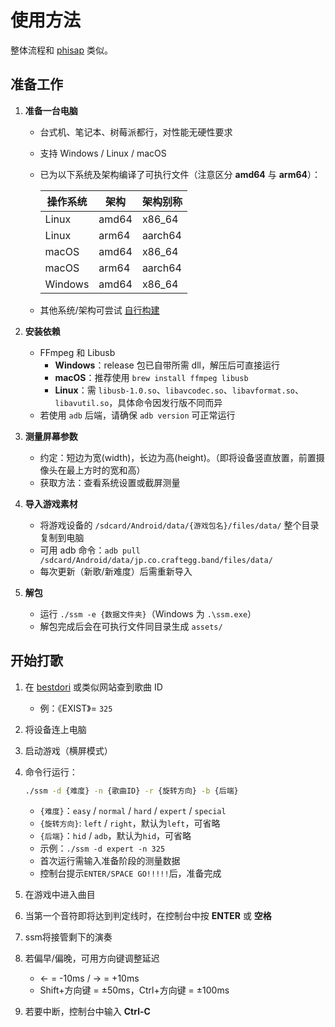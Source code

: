 # 使用方法

整体流程和 [phisap](https://github.com/kvarenzn/phisap) 类似。

## 准备工作

1. **准备一台电脑**
   - 台式机、笔记本、树莓派都行，对性能无硬性要求
   - 支持 Windows / Linux / macOS
   - 已为以下系统及架构编译了可执行文件（注意区分 **amd64** 与 **arm64**）：

     | 操作系统 | 架构  | 架构别称 |
     | -------- | ----- | -------- |
     | Linux    | amd64 | x86_64   |
     | Linux    | arm64 | aarch64  |
     | macOS    | amd64 | x86_64   |
     | macOS    | arm64 | aarch64  |
     | Windows  | amd64 | x86_64   |

   - 其他系统/架构可尝试 [自行构建](./BUILD.md)

2. **安装依赖**
   - FFmpeg 和 Libusb
     - **Windows**：release 包已自带所需 dll，解压后可直接运行
     - **macOS**：推荐使用 `brew install ffmpeg libusb`
     - **Linux**：需 `libusb-1.0.so`、`libavcodec.so`、`libavformat.so`、`libavutil.so`，具体命令因发行版不同而异
   - 若使用 `adb` 后端，请确保 `adb version` 可正常运行

3. **测量屏幕参数**
   - 约定：短边为宽(width)，长边为高(height)。（即将设备竖直放置，前置摄像头在最上方时的宽和高）
   - 获取方法：查看系统设置或截屏测量

4. **导入游戏素材**
   - 将游戏设备的 `/sdcard/Android/data/{游戏包名}/files/data/` 整个目录复制到电脑
   - 可用 adb 命令：`adb pull /sdcard/Android/data/jp.co.craftegg.band/files/data/`
   - 每次更新（新歌/新难度）后需重新导入

5. **解包**
   - 运行 `./ssm -e {数据文件夹}`（Windows 为 `.\ssm.exe`）
   - 解包完成后会在可执行文件同目录生成 `assets/`

## 开始打歌

1. 在 [bestdori](https://bestdori.com) 或类似网站查到歌曲 ID
   - 例：《EXIST》= `325`
2. 将设备连上电脑
3. 启动游戏（横屏模式）
4. 命令行运行：

   ```bash
   ./ssm -d {难度} -n {歌曲ID} -r {旋转方向} -b {后端}
   ```

   - `{难度}`：`easy` / `normal` / `hard` / `expert` / `special`
   - `{旋转方向}`: `left` / `right`，默认为`left`，可省略
   - `{后端}`：`hid` / `adb`，默认为`hid`，可省略
   - 示例：`./ssm -d expert -n 325`
   - 首次运行需输入准备阶段的测量数据
   - 控制台提示`ENTER/SPACE GO!!!!!`后，准备完成

5. 在游戏中进入曲目
6. 当第一个音符即将达到判定线时，在控制台中按 **ENTER** 或 **空格**
7. ssm将接管剩下的演奏
8. 若偏早/偏晚，可用方向键调整延迟
   - ← = -10ms / → = +10ms
   - Shift+方向键 = ±50ms，Ctrl+方向键 = ±100ms
9. 若要中断，控制台中输入 **Ctrl-C**
